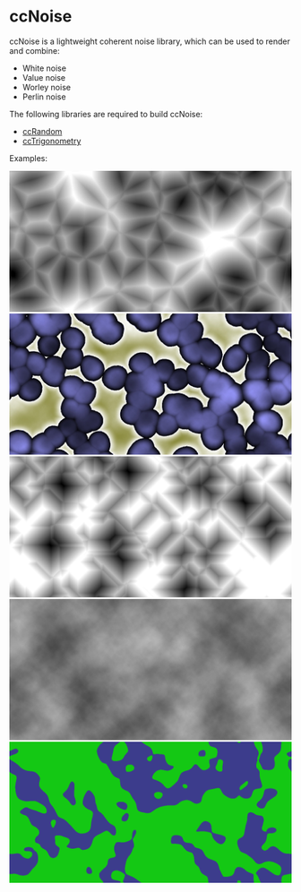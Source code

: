 ccNoise
=======

ccNoise is a lightweight coherent noise library, which can be used to render and combine:
- White noise
- Value noise
- Worley noise
- Perlin noise

The following libraries are required to build ccNoise:
- [ccRandom](https://github.com/jobtalle/ccRandom)
- [ccTrigonometry](https://github.com/jobtalle/ccTrigonometry)

Examples:

![Worley noise with n=1](examples/worley1.jpg)
![Perlin, value and worley noise combined](examples/composite1.jpg)
![Worley noise with n=1 and manhattan distance](examples/worley2.png)
![Fractal perlin noise](examples/perlin1.jpg)
![Value noise with cubic interpolation](examples/value1.png)
